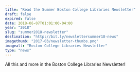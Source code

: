 ```yaml
---
title: "Read the Summer Boston College Libraries Newsletter"
draft: false
expired: false
date: 2018-06-07T01:01:00-04:00
year: "2018"
slug: "summer2018-newsletter"
destination: "http://bit.ly/newslettersummer18-news"
imagethumb: "2017-03/newsletter-thumbs.png"
imagealt: "Boston College Libraries Newsletter"
type: "news"
---
```


All this and more in the Boston College Libraries Newsletter!
